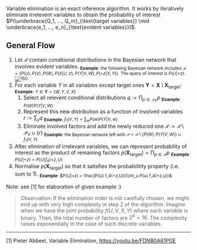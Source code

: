 Variable elimination is an exact inference algorithm. It works by iteratively eliminate irrelevent variables to obtain the probability of interest $P(\underbrace{Q_1, ..., Q_m}_{\text{target variables}} \mid \underbrace{e_1, ..., e_n}_{\text{evident variables}})$.

## General Flow
1. Let $\mathcal{P}$ contain conditional distributions in the Bayesian network that involves evident variables.
	<sub>**Example**: the following Bayesian network  includes $\mathcal{P} = \{ P(U), P(V), P(W), P(X|U,V), P(Y|V,W), P(+z|X,Y) \}$. The query of interest is $P(U|+z)$.
	![150](VariableEliminationExample-BayesianNetwork.png)</sub>
2. For each variable $Y$ in all variables except target ones $\mathbf{Y} = \mathbf{X} \setminus \mathbf{X}_{\text{target}}$:
	<sub>**Example**: $Y \in \mathbf{Y} = \{ W,Y,V,X \}$</sub>
	1. Select all relevent conditional distributions $q := \prod_{p \in \mathcal{P}_Y} p$
		<sub>**Example**: $P(W)P(Y|V, W)$</sub>
	2. Represent this new distribution as a function of involved variables $r := \sum_y q$
		<sub>**Example**: $f_1(V,Y)=\sum_w P(w)P(Y|V,w)$</sub>
	3. Eliminate involved factors and add the newly reduced one $\mathcal{P} := \mathcal{P} \setminus \mathcal{P}_Y \cup \{r\}$
		<sub>**Example**: the Bayesian network left with $\mathcal{P} = \mathcal{P} \setminus \{ P(W), P(Y|V,W) \} \cup f_1(V,Y)$</sub>
3. After elimination of irrelevant variables, we can represent probability of interest as the product of remaining factors $p(\mathbf{X}_{\text{target}}) = \prod_{p \in \mathcal{P}} p$
	<sub>**Example**: $P(U|+z) = P(U) f_4(+z,U)$</sub>
4. Normalise $p(\mathbf{X_\text{target}})$ so that it satisfies the probabilitity property (i.e. sum to 1).
	<sub>**Example**: $P(U|+z) = \frac{P(U) f_4(+z,U)}{\int_u P(u) f_4(+z,u)}$</sub>

Note: see [1] for elaboration of given example :)

> Observation: If the elimination order is not carefully chosen, we might end up with very high complexity in step 2 of the algorithm. Imagine when we have the joint probability $f(U,V,X,Y)$ where each  variable is binary. Then, the total number of factors are $2^4=16$. The complexity raises exponentially in the case of such discrete variables.

---
[1] Pieter Abbeel, Variable Elimination, https://youtu.be/FDNB0A61PGE